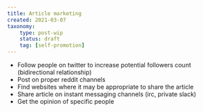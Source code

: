 ```yaml
---
title: Article marketing
created: 2021-03-07
taxonomy:
	type: post-wip
	status: draft
	tag: [self-promotion]
---
```


* Follow people on twitter to increase potential followers count (bidirectional relationship)
* Post on proper reddit channels
* Find websites where it may be appropriate to share the article
* Share article on instant messaging channels (irc, private slack)
* Get the opinion of specific people
